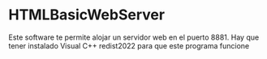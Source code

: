 # HTMLBasicWebServer
Este software te permite alojar un servidor web en  el puerto 8881. Hay que tener instalado Visual C++ redist2022 para que este programa funcione

